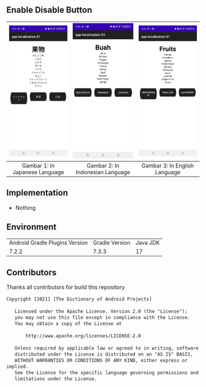 ## Enable Disable Button

| ![Gambar 1](./documentation/SS_LanguageChangeOne_01.jpg) | ![Gambar 2](./documentation/SS_LanguageChangeOne_02.jpg) | ![Gambar 3](./documentation/SS_LanguageChangeOne_03.jpg) |
|:--------------------------------------------------------:|:--------------------------------------------------------:|:--------------------------------------------------------:|
|              Gambar 1: In Japanese Language              |             Gambar 2: In Indonesian Language             |              Gambar 3: In English Language               |

## Implementation
- Nothing

## Environment
<table>
    <tr>
        <td>Android Gradle Plugins Version</td>
        <td>Gradle Version</td>
        <td>Java JDK</td>
    </tr>
    <tr>
        <td>7.2.2</td>
        <td>7.3.3</td>
        <td>17</td>
    </tr>
</table>

## Contributors
Thanks all contributors for build this repository

```
Copyright [2021] [The Dictionary of Android Projects]

   Licensed under the Apache License, Version 2.0 (the "License");
   you may not use this file except in compliance with the License.
   You may obtain a copy of the License at

       http://www.apache.org/licenses/LICENSE-2.0

   Unless required by applicable law or agreed to in writing, software
   distributed under the License is distributed on an "AS IS" BASIS,
   WITHOUT WARRANTIES OR CONDITIONS OF ANY KIND, either express or implied.
   See the License for the specific language governing permissions and
   limitations under the License.
   
```   

